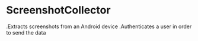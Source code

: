 # ScreenshotCollector
.Extracts screenshots from an Android device
.Authenticates a user in order to send the data
